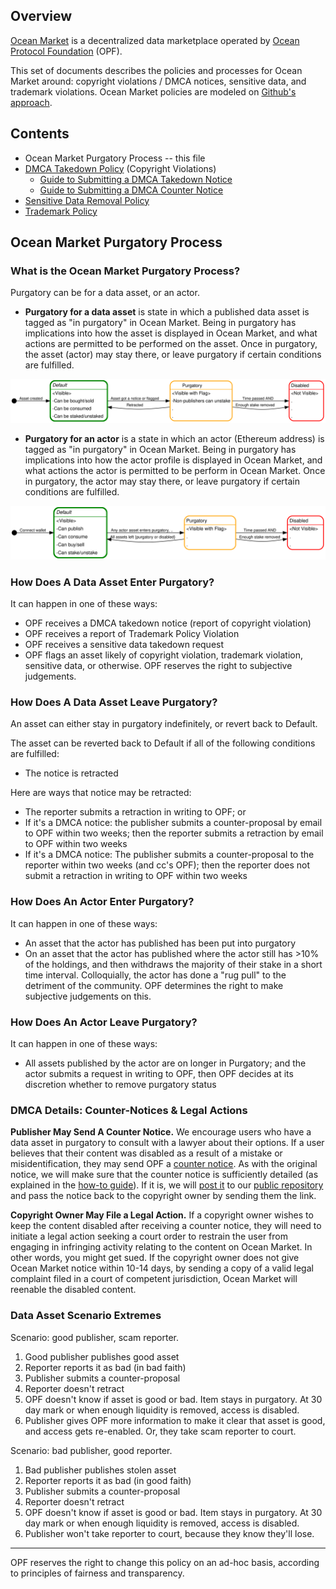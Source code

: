 ## Overview

[Ocean Market](https://market.oceanprotocol.com) is a decentralized data marketplace operated by [Ocean Protocol Foundation](https://www.oceanprotocol.com) (OPF).

This set of documents describes the policies and processes for Ocean Market around: copyright violations / DMCA notices, sensitive data, and trademark violations. Ocean Market policies are modeled on [Github's approach](https://github.com/github/dmca).

## Contents

* Ocean Market Purgatory Process -- this file
* [DMCA Takedown Policy](dmca-takedown-policy.md) (Copyright Violations)
  * [Guide to Submitting a DMCA Takedown Notice](guide-to-submitting-a-dmca-takedown-notice.md)
  * [Guide to Submitting a DMCA Counter Notice](guide-to-submitting-a-dmca-counter-notice.md)
* [Sensitive Data Removal Policy](ocean-market-sensitive-data-removal-policy.md)
* [Trademark Policy](ocean-market-trademark-policy.md)

## Ocean Market Purgatory Process

### What is the Ocean Market Purgatory Process?

Purgatory can be for a data asset, or an actor.

* **Purgatory for a data asset** is state in which a published data asset is tagged as "in purgatory" in Ocean Market. Being in purgatory has implications into how the asset is displayed in Ocean Market, and what actions are permitted to be performed on the asset. Once in purgatory, the asset (actor) may stay there, or leave purgatory if certain conditions are fulfilled.

![](images/process-asset.svg)

* **Purgatory for an actor** is a state in which an actor (Ethereum address) is tagged as "in purgatory" in Ocean Market. Being in purgatory has implications into how the actor profile is displayed in Ocean Market, and what actions the actor is permitted to be perform in Ocean Market. Once in purgatory, the actor may stay there, or leave purgatory if certain conditions are fulfilled.

![](images/process-actor.svg)

### How Does A Data Asset Enter Purgatory?

It can happen in one of these ways:
* OPF receives a DMCA takedown notice (report of copyright violation)
* OPF receives a report of Trademark Policy Violation
* OPF receives a sensitive data takedown request
* OPF flags an asset likely of copyright violation, trademark violation, sensitive data, or otherwise. OPF reserves the right to subjective judgements.

### How Does A Data Asset Leave Purgatory?

An asset can either stay in purgatory indefinitely, or revert back to Default. 

The asset can be reverted back to Default if all of the following conditions are fulfilled:
* The notice is retracted

Here are ways that notice may be retracted:
* The reporter submits a retraction in writing to OPF; or
* If it's a DMCA notice: the publisher submits a counter-proposal by email to OPF within two weeks; then the reporter submits a retraction by email to OPF within two weeks
* If it's a DMCA notice: The publisher submits a counter-proposal to the reporter within two weeks (and cc's OPF); then the reporter does not submit a retraction in writing to OPF within two weeks

### How Does An Actor Enter Purgatory?

It can happen in one of these ways:
* An asset that the actor has published has been put into purgatory
* On an asset that the actor has published where the actor still has >10% of the holdings, and then withdraws the majority of their stake in a short time interval. Colloquially, the actor has done a "rug pull" to the detriment of the community. OPF determines the right to make subjective judgements on this.

### How Does An Actor Leave Purgatory?

It can happen in one of these ways:
* All assets published by the actor are on longer in Purgatory; and the actor submits a request in writing to OPF, then OPF decides at its discretion whether to remove purgatory status

### DMCA Details: Counter-Notices & Legal Actions

**Publisher May Send A Counter Notice.** We encourage users who have a data asset in purgatory to consult with a lawyer about their options. If a user believes that their content was disabled as a result of a mistake or misidentification, they may send OPF a [counter notice](guide-to-submitting-a-dmca-counter-notice). As with the original notice, we will make sure that the counter notice is sufficiently detailed (as explained in the [how-to guide](guide-to-submitting-a-dmca-counter-notice)). If it is, we will [post it](#d-transparency) to our [public repository](https://github.com/oceanprotocol/dmca) and pass the notice back to the copyright owner by sending them the link.

**Copyright Owner May File a Legal Action.** If a copyright owner wishes to keep the content disabled after receiving a counter notice, they will need to initiate a legal action seeking a court order to restrain the user from engaging in infringing activity relating to the content on Ocean Market. In other words, you might get sued. If the copyright owner does not give Ocean Market notice within 10-14 days, by sending a copy of a valid legal complaint filed in a court of competent jurisdiction, Ocean Market will reenable the disabled content.

### Data Asset Scenario Extremes

Scenario: good publisher, scam reporter.
1. Good publisher publishes good asset
2. Reporter reports it as bad (in bad faith)
3. Publisher submits a counter-proposal
4. Reporter doesn't retract
5. OPF doesn't know if asset is good or bad. Item stays in purgatory. At 30 day mark or when enough liquidity is removed, access is disabled.
6. Publisher gives OPF more information to make it clear that asset is good, and access gets re-enabled. Or, they take scam reporter to court.

Scenario: bad publisher, good reporter.
1. Bad publisher publishes stolen asset
2. Reporter reports it as bad (in good faith)
3. Publisher submits a counter-proposal
4. Reporter doesn't retract
5. OPF doesn't know if asset is good or bad. Item stays in purgatory. At 30 day mark or when enough liquidity is removed, access is disabled.
6. Publisher won't take reporter to court, because they know they'll lose.

----

OPF reserves the right to change this policy on an ad-hoc basis, according to principles of fairness and transparency.

